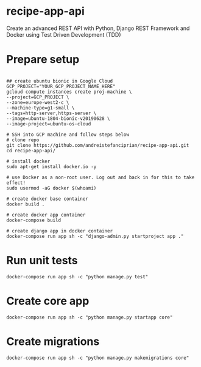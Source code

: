 # recipe-app-api
Create an advanced REST API with Python, Django REST Framework and Docker using Test Driven Development (TDD)

# Prepare setup
```buildoutcfg

## create ubuntu bionic in Google Cloud
GCP_PROJECT="YOUR_GCP_PROJECT_NAME_HERE"
gcloud compute instances create proj-machine \
--project=GCP_PROJECT \
--zone=europe-west2-c \
--machine-type=g1-small \
--tags=http-server,https-server \
--image=ubuntu-1804-bionic-v20190628 \
--image-project=ubuntu-os-cloud 

# SSH into GCP machine and follow steps below
# clone repo
git clone https://github.com/andreistefanciprian/recipe-app-api.git
cd recipe-app-api/

# install docker
sudo apt-get install docker.io -y

# use Docker as a non-root user. Log out and back in for this to take effect!
sudo usermod -aG docker $(whoami)

# create docker base container
docker build .

# create docker app container
docker-compose build

# create django app in docker container
docker-compose run app sh -c "django-admin.py startproject app ."

```

# Run unit tests
```buildoutcfg
docker-compose run app sh -c "python manage.py test"
```

# Create core app
```buildoutcfg
docker-compose run app sh -c "python manage.py startapp core"
```
# Create migrations
```buildoutcfg
docker-compose run app sh -c "python manage.py makemigrations core"
```